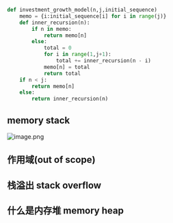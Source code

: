 ```python
def investment_growth_model(n,j,initial_sequence)
	memo = {i:initial_sequence[i] for i in range(j)}
	def inner_recursion(n):
		if n in memo:
			return memo[n]
		else:
			total = 0
			for i in range(1,j+1):
				total += inner_recursion(n - i)
			memo[n] = total
			return total
	if n < j:
		return memo[n]
	else:
		return inner_recursion(n)
```

## memory stack


![image.png](https://obsidianpicture-1320276993.cos.ap-hongkong.myqcloud.com/Obsidian/Picture/202401022200284.png)


## 作用域(out of scope)

## 栈溢出 stack overflow

## 什么是内存堆 memory heap